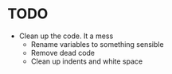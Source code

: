 # TODO
* Clean up the code. It a mess
  * Rename variables to something sensible
  * Remove dead code
  * Clean up indents and white space
